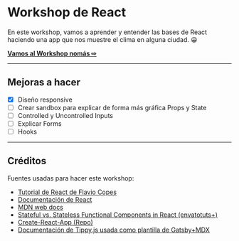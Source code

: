 # Workshop de React

En este workshop, vamos a aprender y entender las bases de React haciendo una app que nos muestre el clima en alguna ciudad. 😀

[**Vamos al Workshop nomás ⇨**](https://agustinmulet.github.io/reactworkshop/)

---

## Mejoras a hacer

- [x] Diseño responsive
- [ ] Crear sandbox para explicar de forma más gráfica Props y State
- [ ] Controlled y Uncontrolled Inputs
- [ ] Explicar Forms
- [ ] Hooks

---

## Créditos

Fuentes usadas para hacer este workshop:

- [Tutorial de React de Flavio Copes](https://flaviocopes.com/react/)
- [Documentación de React](https://reactjs.org/docs/getting-started.html)
- [MDN web docs](https://developer.mozilla.org/es/docs/Web)
- [Stateful vs. Stateless Functional Components in React (envatotuts+)](https://code.tutsplus.com/tutorials/stateful-vs-stateless-functional-components-in-react--cms-29541)
- [Create-React-App (Repo)](https://github.com/facebook/create-react-app)
- [Documentación de Tippy.js usada como plantilla de Gatsby+MDX](https://github.com/atomiks/tippyjs/tree/master/website)